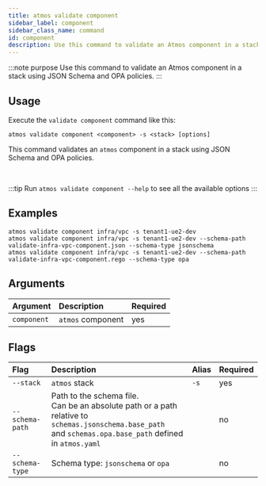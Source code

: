 ```yaml
---
title: atmos validate component
sidebar_label: component
sidebar_class_name: command
id: component
description: Use this command to validate an Atmos component in a stack using JSON Schema and OPA policies.
---
```


:::note purpose
Use this command to validate an Atmos component in a stack using JSON Schema and OPA policies.
:::

## Usage

Execute the `validate component` command like this:

```shell
atmos validate component <component> -s <stack> [options]
```

This command validates an `atmos` component in a stack using JSON Schema and OPA policies.

<br/>

:::tip
Run `atmos validate component --help` to see all the available options
:::

## Examples

```shell
atmos validate component infra/vpc -s tenant1-ue2-dev
atmos validate component infra/vpc -s tenant1-ue2-dev --schema-path validate-infra-vpc-component.json --schema-type jsonschema
atmos validate component infra/vpc -s tenant1-ue2-dev --schema-path validate-infra-vpc-component.rego --schema-type opa
```

## Arguments

| Argument     | Description        | Required |
|:-------------|:-------------------|:---------|
| `component`  | `atmos` component  | yes      |

## Flags

| Flag            | Description                                                                                                                                                       | Alias | Required |
|:----------------|:------------------------------------------------------------------------------------------------------------------------------------------------------------------|:------|:---------|
| `--stack`       | `atmos` stack                                                                                                                                                     | `-s`  | yes      |
| `--schema-path` | Path to the schema file.<br/>Can be an absolute path or a path relative to `schemas.jsonschema.base_path`<br/>and `schemas.opa.base_path` defined in `atmos.yaml` |       | no       |
| `--schema-type` | Schema type: `jsonschema` or `opa`                                                                                                                                |       | no       |
